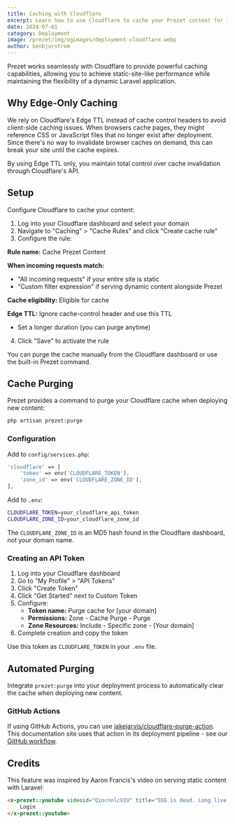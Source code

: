 ```yaml
---
title: Caching with Cloudflare
excerpt: Learn how to use Cloudflare to cache your Prezet content for improved performance.
date: 2024-07-01
category: Deployment
image: /prezet/img/ogimages/deployment-cloudflare.webp
author: benbjurstrom
---
```


Prezet works seamlessly with Cloudflare to provide powerful caching capabilities, allowing you to achieve static-site-like performance while maintaining the flexibility of a dynamic Laravel application.

## Why Edge-Only Caching

We rely on Cloudflare's Edge TTL instead of cache control headers to avoid client-side caching issues. When browsers cache pages, they might reference CSS or JavaScript files that no longer exist after deployment. Since there's no way to invalidate browser caches on demand, this can break your site until the cache expires.

By using Edge TTL only, you maintain total control over cache invalidation through Cloudflare's API.

## Setup

Configure Cloudflare to cache your content:

1. Log into your Cloudflare dashboard and select your domain
2. Navigate to "Caching" > "Cache Rules" and click "Create cache rule"
3. Configure the rule:

**Rule name:** Cache Prezet Content

**When incoming requests match:**
- "All incoming requests" if your entire site is static
- "Custom filter expression" if serving dynamic content alongside Prezet

**Cache eligibility:** Eligible for cache

**Edge TTL:** Ignore cache-control header and use this TTL
- Set a longer duration (you can purge anytime)

4. Click "Save" to activate the rule

You can purge the cache manually from the Cloudflare dashboard or use the built-in Prezet command.

## Cache Purging

Prezet provides a command to purge your Cloudflare cache when deploying new content:

```bash
php artisan prezet:purge
```

### Configuration

Add to `config/services.php`:

```php
'cloudflare' => [
    'token' => env('CLOUDFLARE_TOKEN'),
    'zone_id' => env('CLOUDFLARE_ZONE_ID'),
],
```

Add to `.env`:

```bash
CLOUDFLARE_TOKEN=your_cloudflare_api_token
CLOUDFLARE_ZONE_ID=your_cloudflare_zone_id
```

The `CLOUDFLARE_ZONE_ID` is an MD5 hash found in the Cloudflare dashboard, not your domain name.

### Creating an API Token

1. Log into your Cloudflare dashboard
2. Go to "My Profile" > "API Tokens"
3. Click "Create Token"
4. Click "Get Started" next to Custom Token
5. Configure:
   - **Token name:** Purge cache for [your domain]
   - **Permissions:** Zone - Cache Purge - Purge
   - **Zone Resources:** Include - Specific zone - [Your domain]
6. Complete creation and copy the token

Use this token as `CLOUDFLARE_TOKEN` in your `.env` file.

## Automated Purging

Integrate `prezet:purge` into your deployment process to automatically clear the cache when deploying new content.

### GitHub Actions

If using GitHub Actions, you can use [jakejarvis/cloudflare-purge-action](https://github.com/jakejarvis/cloudflare-purge-action). This documentation site uses that action in its deployment pipeline - see our [GitHub workflow](https://github.com/prezet/prezet-web/blob/main/.github/workflows/main.yml#L57).

## Credits

This feature was inspired by Aaron Francis's video on serving static content with Laravel:

```html +parse
<x-prezet::youtube videoid="QiocnnlcXIU" title="SSG is dead. Long live cache." date="2023-11-08T12:00:00+08:00">
    Login
</x-prezet::youtube>
```
